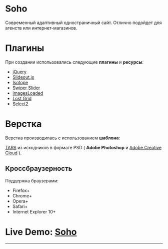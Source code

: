 # Soho

Современный адаптивный одностраничный сайт. Отлично подойдет для агенств или интернет-магазинов.

# Плагины

При создании использовались следующие **плагины** и **ресурсы**:

* [jQuery][1]
* [Slideout.js][2]
* [Isotope][3]
* [Swiper Slider][4]
* [imagesLoaded][5]
* [Lost Grid][7]
* [Select2][11]

# Верстка

Верстка производилась с использованием **шаблона**:

[TARS][8] из исходников в формате PSD ( **Adobe Photoshop** и [Adobe Creative Cloud][9] ).

## Кроссбраузерность

Поддержка браузерами:

* Firefox+
* Chrome+
* Opera+
* Safari+
* Internet Explorer 10+

# Live Demo: [Soho][10]

***
[1]: https://jquery.com "jQuery"
[2]: https://mango.github.io/slideout/ "Slideout.js"
[3]: http://isotope.metafizzy.co "Isotope"
[4]: http://idangero.us/swiper/ "Swiper"
[5]: http://imagesloaded.desandro.com "ImagesLoaded"
[7]: http://lostgrid.org/ "LostGrid"
[8]: https://github.com/tars/tars "TARS"
[9]: https://assets.adobe.com/ "Adobe Creative Cloud"
[10]: https://gearmobile.github.io/soho/ "Soho"
[11]: https://select2.github.io "Select2"
